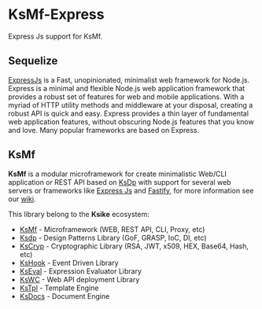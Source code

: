 # KsMf-Express
Express Js support for KsMf.

## Sequelize
[ExpressJs](https://expressjs.com/) is a Fast, unopinionated, minimalist web framework for Node.js. Express is a minimal and flexible Node.js web application framework that provides a robust set of features for web and mobile applications. With a myriad of HTTP utility methods and middleware at your disposal, creating a robust API is quick and easy. Express provides a thin layer of fundamental web application features, without obscuring Node.js features that you know and love. Many popular frameworks are based on Express.

## KsMf
**KsMf** is a modular microframework for create minimalistic Web/CLI application or REST API based on [KsDp](https://github.com/ameksike/ksdp/wiki) with support for several web servers or frameworks like [Express Js](https://expressjs.com) and [Fastify](https://fastify.dev), for more information see our [wiki](https://github.com/ameksike/ksmf/wiki).

This library belong to the **Ksike** ecosystem:
- [KsMf](https://www.npmjs.com/package/ksmf) - Microframework (WEB, REST API, CLI, Proxy, etc)
- [Ksdp](https://www.npmjs.com/package/ksdp) - Design Patterns Library (GoF, GRASP, IoC, DI, etc)
- [KsCryp](https://www.npmjs.com/package/kscryp) - Cryptographic Library (RSA, JWT, x509, HEX, Base64, Hash, etc) 
- [KsHook](https://www.npmjs.com/package/kshook) - Event Driven Library
- [KsEval](https://www.npmjs.com/package/kseval) - Expression Evaluator Library 
- [KsWC](https://www.npmjs.com/package/kswc) - Web API deployment Library
- [KsTpl](https://www.npmjs.com/package/kstpl) - Template Engine
- [KsDocs](https://www.npmjs.com/package/ksdocs) - Document Engine
